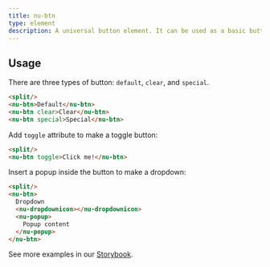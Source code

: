 ```yaml
---
title: nu-btn
type: element
description: A universal button element. It can be used as a basic button, toggle button and a trigger for a dropdown.
---
```


## Usage

There are three types of button: `default`, `clear`, and `special`.

```html
<split/>
<nu-btn>Default</nu-btn>
<nu-btn clear>Clear</nu-btn>
<nu-btn special>Special</nu-btn>
```

Add `toggle` attribute to make a toggle button:

```html
<split/>
<nu-btn toggle>Click me!</nu-btn>
```

Insert a popup inside the button to make a dropdown:

```html
<split/>
<nu-btn>
  Dropdown
  <nu-dropdownicon></nu-dropdownicon>
  <nu-popup>
    Popup content
  </nu-popup>
</nu-btn>
```

See more examples in our [Storybook](../../storybook/widgets/buttons.md).